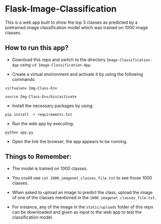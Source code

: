 # Flask-Image-Classification

This is a web app built to show the top 3 classes as predicted by a pretrained image classification model which was trained on 1000 image classes.

## How to run this app?

- Download this repo and switch to the directory `Image-Classification-App` using `cd Image-Classification-App`.

- Create a virtual environment and activate it by using the following commands:

```
virtualenv Img-Class-Env

source Img-Class-Env/bin/activate
```

- Install the necessary packages by using: 

```pip install -r requirements.txt```

- Run the web app by executing:

```python app.py```

- Open the link the browser, the app appears to be running.

## Things to Remember:

- The model is trained on 1000 classes. 

- You could use `cat 1000_imagenet_classes_file.txt` to see those 1000 classes.

- When asked to upload an image to predict the class, upload the image of one of the classes mentioned in the `1000_imagenet_classes_file.txt`.

- For instance, any of the image in the `static/uploads` folder of this repo can be downloaded and given as input to the web app to test the classification model.
